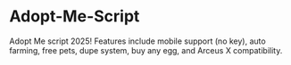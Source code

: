 # Adopt-Me-Script
Adopt Me script 2025! Features include mobile support (no key), auto farming, free pets, dupe system, buy any egg, and Arceus X compatibility.
